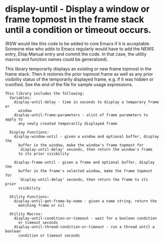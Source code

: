 # display-until - Display a window or frame topmost in the frame stack until a condition or timeout occurs.

(RSW would like this code to be added to core Emacs if it is
 acceptable.  Someone else who adds to Emacs regularly would have
 to add the NEWS entry, Elisp Manual entry and commit the code.
 In that case, the utility macros and function names could be generalized).

This library temporarily displays an existing or new frame topmost in
the frame stack.  Then it restores the prior topmost frame as well
as any prior visibility status of the temporarily displayed frame,
e.g. if it was hidden or iconified.  See the end of the file for
sample usage expressions.

```
This library includes the following:
  Variables:
    display-until-delay - time in seconds to display a temporary frame or
      window
    display-until-frame-parameters - alist of frame parameters to apply to
      any newly created temporarily displayed frame
      
  Display Functions:
    display-window-until - given a window and optional buffer, display the
      buffer in the window, make the window's frame topmost for
      `display-until-delay' seconds, then return the window's frame
      to its prior visibility

    display-frame-until - given a frame and optional buffer, display the
      buffer in the frame's selected window, make the frame topmost for
      `display-until-delay' seconds, then return the frame to its prior
      visibility

  Utility Functions:
    display-until-get-frame-by-name - given a name string, return the
      matching frame or nil

  Utility Macros:
    display-until-condition-or-timeout - wait for a boolean condition
      or timeout seconds
    display-until-thread-condition-or-timeout - run a thread until a boolean
      condition or timeout seconds
```
